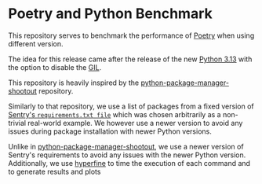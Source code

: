 # Poetry and Python Benchmark

This repository serves to benchmark the performance of [Poetry](https://python-poetry.org/)
when using different version.

The idea for this release came after the release of the new [Python 3.13](https://docs.python.org/3/whatsnew/3.13.html)
with the option to disable the [GIL](https://wiki.python.org/moin/GlobalInterpreterLock).

This repository is heavily inspired by the [python-package-manager-shootout](https://github.com/lincolnloop/python-package-manager-shootout) repository.

Similarly to that repository, we use a list of packages from a fixed version of [Sentry's `requirements.txt file`](https://github.com/getsentry/sentry/blob/da11f63098ef5c661e879effb8688178bb5eccee/requirements-base.txt) which was chosen arbitrarily as a non-trivial real-world example.
We however use a newer version to avoid any issues during package installation with newer Python versions.

Unlike in [python-package-manager-shootout](https://lincolnloop.github.io/python-package-manager-shootout/),
we use a newer version of Sentry's requirements to avoid any issues with the newer Python version. Additionally, we use [hyperfine](https://github.com/sharkdp/hyperfine) to time the execution of each command and to generate results and plots

